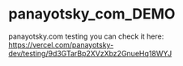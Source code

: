 # panayotsky_com_DEMO
 panayotsky.com testing
you can check it here:
https://vercel.com/panayotsky-dev/testing/9d3GTarBp2XVzXbz2GnueHq18WYJ

